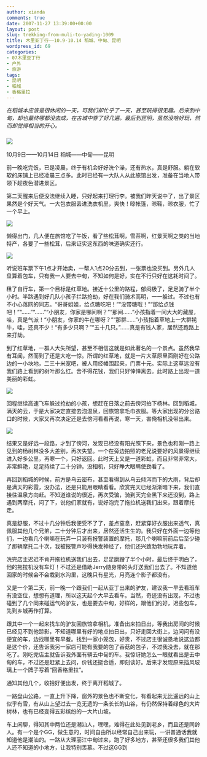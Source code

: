 ```yaml
---
author: xianda
comments: true
date: 2007-11-27 13:39:00+00:00
layout: post
slug: trekking-from-muli-to-yading-1009
title: 木里亚丁行——10.9-10.14 稻城、中甸、昆明
wordpress_id: 69
categories:
- 07木里亚丁行
- 户外
- 旅游
tags:
- 昆明
- 稻城
- 香格里拉
---
```


_在稻城本应该是很休闲的一天，可我们却忙乎了一天，甚至玩得很无趣。后来到中甸，却也最终哪都没去成，在古城中穿了好几遍。最后到昆明，虽然没啥好玩，然而却觉得相当的开心。_



### ![](http://tkfiles.storage.live.com/y1pSlGiGjDE0a0EgkTNALtccqQ-Q7CwDtBmHcPIkoR34VrAF2FB5zDtYY8su4ePcANWULPcgb-mP0I)
10月9日——10月14日 稻城——中甸——昆明







前一晚吃完饭，已是凌晨，终于有机会好好洗个澡，还有热水，真是舒服。躺在软软的床铺上已经凌晨三点多。此时已经有一大队人从此旅馆出发，准备在当地人带领下趁夜色潜进景区。



第二天醒来后便没法继续入睡，只好起来打理行李。被我们昨天说中了，出了景区果然是个好天气。一大包衣服丢进洗衣机里，爽快！晾帐篷，晾鞋，晾衣服，忙了一个早上。



![](http://tkfiles.storage.live.com/y1pSlGiGjDE0a3NgSMNhI0eZjuyoo1FvVlsNI9NCx5groSVZKSzId5b3ZmONrYrxmtJoSihKI-V268)



懒得出门，几人便在旅馆吃了午饭，看了些松茸啊，雪茶啊，红景天啊之类的当地特产，各要了一些松茸，后来证实这东西的味道确实还行。

<!-- more -->

![](http://tkfiles.storage.live.com/y1pSlGiGjDE0a2PYjaI7FEKrNUkTkMSb2tIkox3Edmk8CQmDkMqAUqVyoSrdtQ5pNZUell3Xq2gZMM)



听说班车票下午1点才开始卖，一帮人1点20分去到，一张票也没买到。另外几人盘算着包车，只有我一人要去中甸，不知如何是好，实在不行只好在这耗时间了。



租了自行车，第一个目标是红草地。接近十公里的路程，郁闷极了，足足骑了半个小时。半路遇到好几队小孩子拦路抢劫，好在我们骑术高明，一一躲过。不过也有不小心落网的同志。“哥哥姐姐，给点糖吃吧！”“没带糖哦！”“那给点钱吧！”“……”“……”“小朋友，你家是哪间啊？”“那间……”小孩指着一间大大的藏屋，哇，真是气派！“小朋友，你家的牛在哪呀？”“那群……”小孩指着草地上一大群牦牛，哇，还真不少！“有多少只啊？”“五十几只。”……真是有钱人家，居然还跑路上来打劫。



到了红草地，一群人大失所望，甚至不相信这就是如此著名的一个景点。虽然我早有耳闻，然而到了还是大吃一惊。所谓的红草地，就是一片大草原里面刚好在公路边的一小块地，二三十米宽吧，被人用经幡围起来，门票十元。实际上这草远没有我们路上看到的树叶那么红。舍不得花钱，我们只好悻悻离去。此时路上出现一道美丽的彩虹。



![](http://tkfiles.storage.live.com/y1pSlGiGjDE0a1pCDjh9tUoRHEev9G2plHVEkWT8qfLh54_sWCAodzfKu4vk-buVOBhC3-92yu6OsU)



回程继续高速飞车躲过抢劫的小孩，想赶在日落之前去傍河拍下杨林。回到稻城，满天的云，于是大家决定直接去泡温泉，回旅馆拿毛巾衣服。等大家出现的分岔路口的时候，大家又再次决定还是去傍河看看再说，寒一天，害俺相机没带出来。



![](http://tkfiles.storage.live.com/y1pSlGiGjDE0a1FwffG-SdakutMenRh0LSg3n-99_zLjP3EegmhQczLDTGSLtKD73ZWRchQKj_UTVo)



结果又是好远一段路，才到了傍河，发现已经没有阳光照下来，景色也和刚一路上见到的杨树林没多大差别，再次失望。一个在旁边拍照的老兄说要好的风景得继续进入好多公里，再寒一个，只好返回。此时天上又是一道彩虹，而且非常非常大，非常鲜艳，足足持续了二十分钟。没相机，只好睁大眼睛使劲看了。



再回到稻城的时候，前方是乌云密布，甚至看得到从乌云倾泻而下的大雨，背后却是满天的彩霞，没办法，还是只能用眼睛看看。欣赏完天已经渐渐暗下来，我们直接往温泉方向赶。不知道谁说的很近，再次受骗，骑到天完全黑下来还没到，路上遇到两摩托，问了下，说他们家就有，说好泡完了拖拉机送我们出来，跟着摩托走。



真是舒服，不过十几分钟后我便受不了了，差点窒息，赶紧穿好衣服出来透气，真佩服其他几个兄弟，二十分钟后才出来，居然还活生生的。我只好在外面一边等他们，一边看几个喇嘛在玩弄一只装有报警装置的摩托，那几个喇嘛前前后后至少碰了那辆摩托二十次，我被报警声吵得快发神经了，他们还兴致勃勃地玩弄着。



洗完店主迟迟不肯开拖拉机送我们出去，足足磨蹭了半个小时，最后终于明白了，他的拖拉机没有车灯！不过还是借助Jerry随身带的头灯送我们出去了。不知道他回家的时候会不会栽到水沟里，这晚只有星光，月亮连个影子都没有。





又是一个第二天，前一晚一个跟我们一起从亚丁出来的驴友，建议我一早去看班车有没空位，想想有道理，所以这天起个大早去看车。当然，奇迹没有出现，不过也碰到了几个同来碰运气的驴友，也是要去中甸，好样的，跟他们约好，迟些包车，先到乡城再作打算。



跟其中一个一起来找车的驴友回旅馆拿相机，准备出来拍日出，等我出房间的时候已经见不到他踪影，不知道哪里有好的地点拍日出，只好走回大街上，边问问有没便宜的车，边找哪里有早餐。找到一家小笼包，好贵，不过店主很诚恳地说这边都是这个价，还告诉我另一家店可能有我要的包了香菇的包子，不过我没去，就在那吃了。刚吃完店主就告诉我外面有辆去中甸的车。我惊讶她怎么一眼就看出是去中甸的车，不过还是赶紧上去问，价钱还挺合适，即刻谈好。后来才发现原来挡风玻璃上一个牌子写着“回香格里拉”。



通知其他几个，收拾好便出发，终于离开稻城了。



一路盘山公路，一直上升下降，窗外的景色也不断变化，有看起来无比遥远的山上似乎有雪，有从山上望过去一览无遗的一条长长的山谷，有仍然保持着绿色的大片树林，也有已经变得五彩缤纷的一大片山坡。



车上闲聊，得知其中两位还是潮汕人，嘿嘿，难得在此处见到老乡，而且还是同龄人。有一个是个GG，做生意的，时间自由所以经常自己出来玩，一讲普通话我就知道他是潮汕的。一路从大理丽江中甸过来，跑了好多地方，甚至还很多我们其他人还不知道的小地方，让我特别羡慕。不过这GG到
